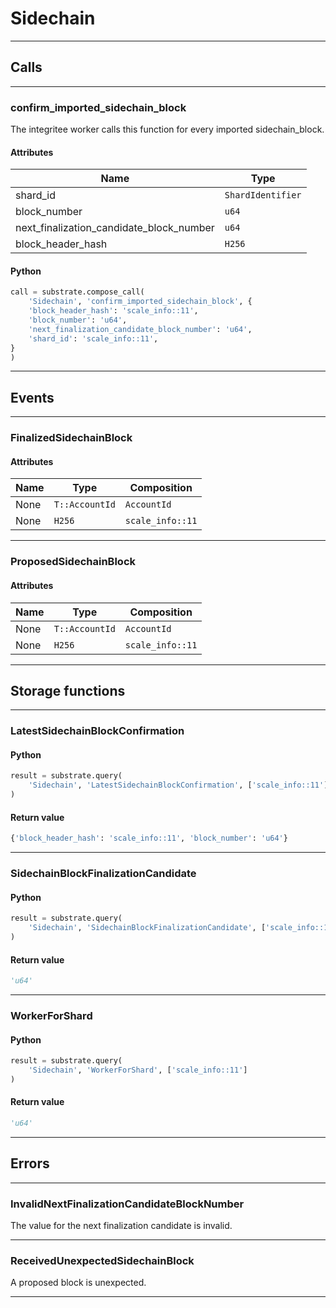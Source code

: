 
# Sidechain

---------
## Calls

---------
### confirm_imported_sidechain_block
The integritee worker calls this function for every imported sidechain_block.
#### Attributes
| Name | Type |
| -------- | -------- | 
| shard_id | `ShardIdentifier` | 
| block_number | `u64` | 
| next_finalization_candidate_block_number | `u64` | 
| block_header_hash | `H256` | 

#### Python
```python
call = substrate.compose_call(
    'Sidechain', 'confirm_imported_sidechain_block', {
    'block_header_hash': 'scale_info::11',
    'block_number': 'u64',
    'next_finalization_candidate_block_number': 'u64',
    'shard_id': 'scale_info::11',
}
)
```

---------
## Events

---------
### FinalizedSidechainBlock
#### Attributes
| Name | Type | Composition
| -------- | -------- | -------- |
| None | `T::AccountId` | ```AccountId```
| None | `H256` | ```scale_info::11```

---------
### ProposedSidechainBlock
#### Attributes
| Name | Type | Composition
| -------- | -------- | -------- |
| None | `T::AccountId` | ```AccountId```
| None | `H256` | ```scale_info::11```

---------
## Storage functions

---------
### LatestSidechainBlockConfirmation

#### Python
```python
result = substrate.query(
    'Sidechain', 'LatestSidechainBlockConfirmation', ['scale_info::11']
)
```

#### Return value
```python
{'block_header_hash': 'scale_info::11', 'block_number': 'u64'}
```
---------
### SidechainBlockFinalizationCandidate

#### Python
```python
result = substrate.query(
    'Sidechain', 'SidechainBlockFinalizationCandidate', ['scale_info::11']
)
```

#### Return value
```python
'u64'
```
---------
### WorkerForShard

#### Python
```python
result = substrate.query(
    'Sidechain', 'WorkerForShard', ['scale_info::11']
)
```

#### Return value
```python
'u64'
```
---------
## Errors

---------
### InvalidNextFinalizationCandidateBlockNumber
The value for the next finalization candidate is invalid.

---------
### ReceivedUnexpectedSidechainBlock
A proposed block is unexpected.

---------